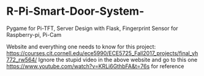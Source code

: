 # R-Pi-Smart-Door-System-
Pygame for Pi-TFT, Server Design with Flask, Fingerprint Sensor for Raspberry-pi, Pi-Cam





Website and everything one needs to know for this project: https://courses.cit.cornell.edu/ece5990/ECE5725_Fall2017_projects/final_yh772_rw564/
Ignore the stupid video in the above website and go to this one https://www.youtube.com/watch?v=KRLi6GthbFA&t=76s for reference
